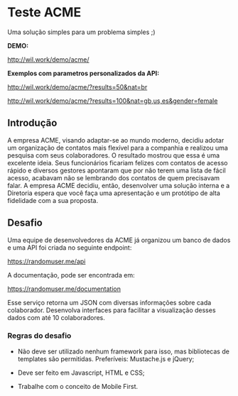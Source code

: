 # Teste ACME

Uma solução simples para um problema simples ;)

**DEMO:**

http://wil.work/demo/acme/

**Exemplos com parametros personalizados da API:**

http://wil.work/demo/acme/?results=50&nat=br

http://wil.work/demo/acme/?results=100&nat=gb,us,es&gender=female

## Introdução

A empresa ACME, visando adaptar-se ao mundo moderno, decidiu adotar um organização de contatos
mais flexível para a companhia e realizou uma pesquisa com seus colaboradores.
O resultado mostrou que essa é uma excelente ideia. Seus funcionários ficariam felizes com contatos
de acesso rápido e diversos gestores apontaram que por não terem uma lista de fácil acesso,
acabavam não se lembrando dos contatos de quem precisavam falar.
A empresa ACME decidiu, então, desenvolver uma solução interna e a Diretoria espera que você faça
uma apresentação e um protótipo de alta fidelidade com a sua proposta.

## Desafio

Uma equipe de desenvolvedores da ACME já organizou um banco de dados e uma API foi criada no
seguinte endpoint:

https://randomuser.me/api

A documentação, pode ser encontrada em:

https://randomuser.me/documentation

Esse serviço retorna um JSON com diversas informações sobre cada colaborador. Desenvolva
interfaces para facilitar a visualização desses dados com até 10 colaboradores.

### Regras do desafio

- Não deve ser utilizado nenhum framework para isso, mas bibliotecas de templates são
permitidas. Preferíveis: Mustache.js e jQuery;

- Deve ser feito em Javascript, HTML e CSS;

- Trabalhe com o conceito de Mobile First.

